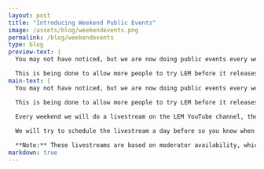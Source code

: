 ```yaml
---
layout: post
title: "Introducing Weekend Public Events"
image: /assets/blog/weekendevents.png
permalink: /blog/weekendevents  
type: blog
preview-text: | 
  You may not have noticed, but we are now doing public events every weekend on our YouTube channel!

  This is being done to allow more people to try LEM before it releases, since it is taking a while for LEM to be ready for going public.
main-text: | 
  You may not have noticed, but we are now doing public events every weekend on our YouTube channel!

  This is being done to allow more people to try LEM before it releases, since it is taking a while for LEM to be ready for going public.

  Every weekend we will do a livestream on the LEM YouTube channel, the length of the events can vary greatly depending on the avilability of moderators. We will likely only do it on one day of the weekend due to the limited availbility of moderators currently.
  
  We will try to schedule the livestream a day before so you know when to be ready. Upcoming livestreams will show up [here!](https://www.youtube.com/@LegacyMinigames/streams)

  **Note:** These livestreams are based on moderator availability, which means these may not *always* happen, but we will try our best.
markdown: true
---
```

